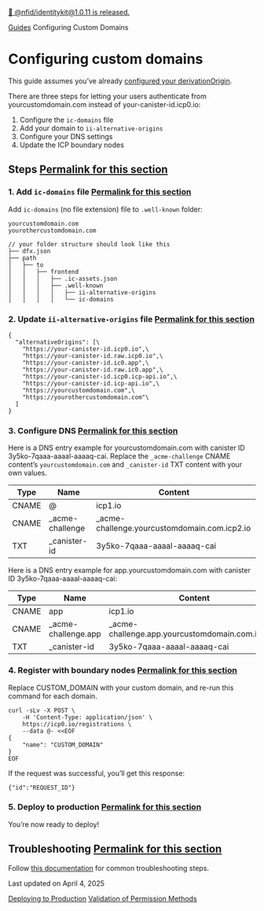 [🎉 @nfid/identitykit@1.0.11 is released.](https://www.npmjs.com/package/@nfid/identitykit)

[Guides](https://identitykit.xyz/docs/guides/authenticating-accounts "Guides") Configuring Custom Domains

# Configuring custom domains

This guide assumes you’ve already
[configured your derivationOrigin](https://identitykit.xyz/docs/guides/deploying-to-production#derivationorigin-steps).

There are three steps for letting your users authenticate from yourcustomdomain.com instead of
your-canister-id.icp0.io:

1. Configure the `ic-domains` file
2. Add your domain to `ii-alternative-origins`
3. Configure your DNS settings
4. Update the ICP boundary nodes

## Steps [Permalink for this section](https://identitykit.xyz/docs/guides/configuring-custom-domains\#steps)

### 1\. Add `ic-domains` file [Permalink for this section](https://identitykit.xyz/docs/guides/configuring-custom-domains\#1-add-ic-domains-file)

Add `ic-domains` (no file extension) file to `.well-known` folder:

```nextra-code
yourcustomdomain.com
yourothercustomdomain.com
```

```nextra-code
// your folder structure should look like this
├── dfx.json
├── path
│   ├── to
│   │   ├── frontend
│   │   │   ├── .ic-assets.json
│   │   │   ├── .well-known
│   │   │   │   ├── ii-alternative-origins
│   │   │   │   └── ic-domains
```

### 2\. Update `ii-alternative-origins` file [Permalink for this section](https://identitykit.xyz/docs/guides/configuring-custom-domains\#2-update-ii-alternative-origins-file)

```nextra-code
{
  "alternativeOrigins": [\
    "https://your-canister-id.icp0.io",\
    "https://your-canister-id.raw.icp0.io",\
    "https://your-canister-id.ic0.app",\
    "https://your-canister-id.raw.ic0.app",\
    "https://your-canister-id.icp0.icp-api.io",\
    "https://your-canister-id.icp-api.io",\
    "https://yourcustomdomain.com",\
    "https://yourothercustomdomain.com"\
  ]
}
```

### 3\. Configure DNS [Permalink for this section](https://identitykit.xyz/docs/guides/configuring-custom-domains\#3-configure-dns)

Here is a DNS entry example for yourcustomdomain.com with canister ID 3y5ko-7qaaa-aaaal-aaaaq-cai.
Replace the `_acme-challenge` CNAME content’s `yourcustomdomain.com` and `_canister-id` TXT content
with your own values.

| Type | Name | Content |
| --- | --- | --- |
| CNAME | @ | icp1.io |
| CNAME | \_acme-challenge | \_acme-challenge.yourcustomdomain.com.icp2.io |
| TXT | \_canister-id | 3y5ko-7qaaa-aaaal-aaaaq-cai |

Here is a DNS entry example for app.yourcustomdomain.com with canister ID
3y5ko-7qaaa-aaaal-aaaaq-cai:

| Type | Name | Content |
| --- | --- | --- |
| CNAME | app | icp1.io |
| CNAME | \_acme-challenge.app | \_acme-challenge.app.yourcustomdomain.com.icp2.io |
| TXT | \_canister-id | 3y5ko-7qaaa-aaaal-aaaaq-cai |

### 4\. Register with boundary nodes [Permalink for this section](https://identitykit.xyz/docs/guides/configuring-custom-domains\#4-register-with-boundary-nodes)

Replace CUSTOM\_DOMAIN with your custom domain, and re-run this command for each domain.

```nextra-code
curl -sLv -X POST \
    -H 'Content-Type: application/json' \
    https://icp0.io/registrations \
    --data @- <<EOF
{
    "name": "CUSTOM_DOMAIN"
}
EOF
```

If the request was successful, you’ll get this response:

```nextra-code
{"id":"REQUEST_ID"}
```

### 5\. Deploy to production [Permalink for this section](https://identitykit.xyz/docs/guides/configuring-custom-domains\#5-deploy-to-production)

You’re now ready to deploy!

## Troubleshooting [Permalink for this section](https://identitykit.xyz/docs/guides/configuring-custom-domains\#troubleshooting)

Follow
[this documentation](https://internetcomputer.org/docs/current/developer-docs/web-apps/custom-domains/using-custom-domains)
for common troubleshooting steps.

Last updated on April 4, 2025

[Deploying to Production](https://identitykit.xyz/docs/guides/deploying-to-production "Deploying to Production") [Validation of Permission Methods](https://identitykit.xyz/docs/guides/validation-of-permission-methods "Validation of Permission Methods")
